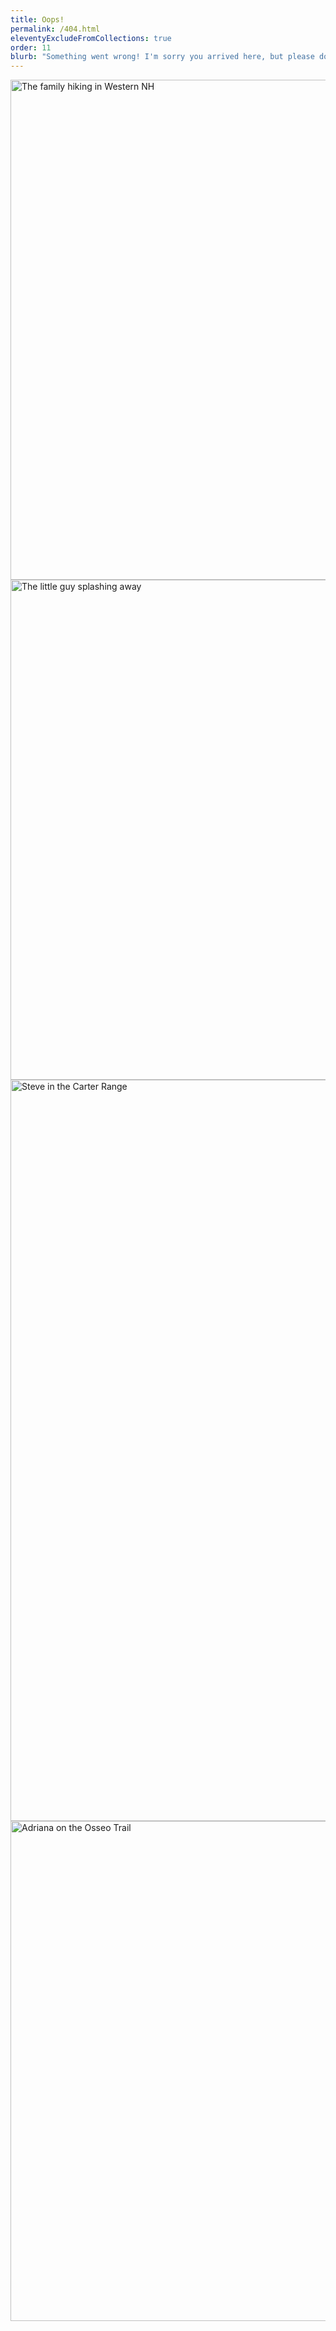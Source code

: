 ```yaml
---
title: Oops!
permalink: /404.html
eleventyExcludeFromCollections: true
order: 11
blurb: "Something went wrong! I'm sorry you arrived here, but please don't get discouraged. Try clicking my logo at the top of the page to get to my homepage. Please feel free to  to let me know about your misadventure, and I'll fix it straight away. Thanks for taking time to visit my site!"
---
```


<div class="page-section page-section--compact-top pt-3">
  <div class="container-fluid container-fluid--maxwidth">
    <div class="row justify-content-center">
      <div class="col align-self-center d-none d-sm-block d-md-block d-lg-block">
        <img src="{{ site.cloudinary_url }}f_auto/about1.jpg" width="800" height="800" class="img-fluid" alt="The family hiking in Western NH">
      </div>
      <div class="col align-self-start d-none d-lg-block">
        <img src="{{ site.cloudinary_url }}f_auto/about2.jpg" width="800" height="800" class="img-fluid" alt="The little guy splashing away">
      </div>
      <div class="col align-self-end pt-lg-5">
        <img src="{{ site.cloudinary_url }}f_auto/about3.jpg" width="800" height="1186" class="img-fluid" alt="Steve in the Carter Range">
      </div>
      <div class="col align-self-center d-none d-xl-block">
        <img src="{{ site.cloudinary_url }}f_auto/about4.jpg" width="800" height="800" class="img-fluid" alt="Adriana on the Osseo Trail">
      </div>
    </div>
  </div>
</div>
